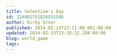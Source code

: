 ```yaml
---
title: Valentine's Day
id: 324881791826552586
author: Kirby Urner
published: 2014-02-13T23:11:00.001-08:00
updated: 2014-02-13T23:19:32.288-08:00
blog: world_game
tags: 
---
```


